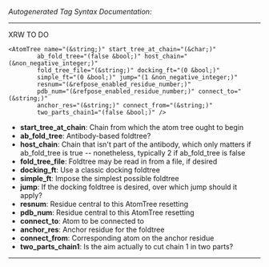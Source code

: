 _Autogenerated Tag Syntax Documentation:_

---
XRW TO DO

```
<AtomTree name="(&string;)" start_tree_at_chain="(&char;)"
        ab_fold_tree="(false &bool;)" host_chain="(&non_negative_integer;)"
        fold_tree_file="(&string;)" docking_ft="(0 &bool;)"
        simple_ft="(0 &bool;)" jump="(1 &non_negative_integer;)"
        resnum="(&refpose_enabled_residue_number;)"
        pdb_num="(&refpose_enabled_residue_number;)" connect_to="(&string;)"
        anchor_res="(&string;)" connect_from="(&string;)"
        two_parts_chain1="(false &bool;)" />
```

-   **start_tree_at_chain**: Chain from which the atom tree ought to begin
-   **ab_fold_tree**: Antibody-based foldtree?
-   **host_chain**: Chain that isn't part of the antibody, which only matters if ab_fold_tree is true -- nonetheless, typically 2 if ab_fold_tree is false
-   **fold_tree_file**: Foldtree may be read in from a file, if desired
-   **docking_ft**: Use a classic docking foldtree
-   **simple_ft**: Impose the simplest possible foldtree
-   **jump**: If the docking foldtree is desired, over which jump should it apply?
-   **resnum**: Residue central to this AtomTree resetting
-   **pdb_num**: Residue central to this AtomTree resetting
-   **connect_to**: Atom to be connected to
-   **anchor_res**: Anchor residue for the foldtree
-   **connect_from**: Corresponding atom on the anchor residue
-   **two_parts_chain1**: Is the aim actually to cut chain 1 in two parts?

---
